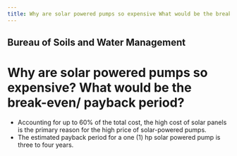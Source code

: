 ```yaml
---
title: Why are solar powered pumps so expensive What would be the break-even payback period
---
```


## Bureau of Soils and Water Management

# Why are solar powered pumps so expensive? What would be the break-even/ payback period?


 - Accounting for up to 60% of the total cost, the high cost of solar panels is the primary reason for the high price of solar-powered pumps.
 - The estimated payback period for a one (1) hp solar powered pump is three  to four years.
